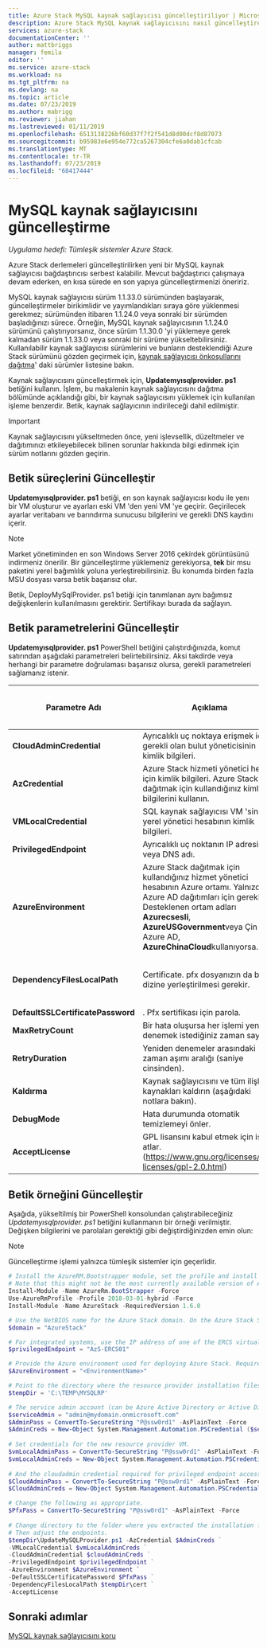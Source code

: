 ```yaml
---
title: Azure Stack MySQL kaynak sağlayıcısı güncelleştiriliyor | Microsoft Docs
description: Azure Stack MySQL kaynak sağlayıcısını nasıl güncelleştirebileceğinizi öğrenin.
services: azure-stack
documentationCenter: ''
author: mattbriggs
manager: femila
editor: ''
ms.service: azure-stack
ms.workload: na
ms.tgt_pltfrm: na
ms.devlang: na
ms.topic: article
ms.date: 07/23/2019
ms.author: mabrigg
ms.reviewer: jiahan
ms.lastreviewed: 01/11/2019
ms.openlocfilehash: 6513138226bf60d37f7f2f541d8d00dcf8d87073
ms.sourcegitcommit: b95983e6e954e772ca5267304cfe6a0dab1cfcab
ms.translationtype: MT
ms.contentlocale: tr-TR
ms.lasthandoff: 07/23/2019
ms.locfileid: "68417444"
---
```

# <a name="update-the-mysql-resource-provider"></a>MySQL kaynak sağlayıcısını güncelleştirme 

*Uygulama hedefi: Tümleşik sistemler Azure Stack.*

Azure Stack derlemeleri güncelleştirilirken yeni bir MySQL kaynak sağlayıcısı bağdaştırıcısı serbest kalabilir. Mevcut bağdaştırıcı çalışmaya devam ederken, en kısa sürede en son yapıya güncelleştirmenizi öneririz. 

MySQL kaynak sağlayıcısı sürüm 1.1.33.0 sürümünden başlayarak, güncelleştirmeler birikimlidir ve yayımlandıkları sıraya göre yüklenmesi gerekmez; sürümünden itibaren 1.1.24.0 veya sonraki bir sürümden başladığınızı sürece. Örneğin, MySQL kaynak sağlayıcısının 1.1.24.0 sürümünü çalıştırıyorsanız, önce sürüm 1.1.30.0 'yi yüklemeye gerek kalmadan sürüm 1.1.33.0 veya sonraki bir sürüme yükseltebilirsiniz. Kullanılabilir kaynak sağlayıcısı sürümlerini ve bunların desteklendiği Azure Stack sürümünü gözden geçirmek için, [kaynak sağlayıcısı önkoşullarını dağıtma](./azure-stack-mysql-resource-provider-deploy.md#prerequisites)' daki sürümler listesine bakın.

Kaynak sağlayıcısını güncelleştirmek için, **Updatemyısqlprovider. ps1** betiğini kullanın. İşlem, bu makalenin kaynak sağlayıcısını dağıtma bölümünde açıklandığı gibi, bir kaynak sağlayıcısını yüklemek için kullanılan işleme benzerdir. Betik, kaynak sağlayıcının indirileceği dahil edilmiştir. 

 > [!IMPORTANT]
 > Kaynak sağlayıcısını yükseltmeden önce, yeni işlevsellik, düzeltmeler ve dağıtımınızı etkileyebilecek bilinen sorunlar hakkında bilgi edinmek için sürüm notlarını gözden geçirin.

## <a name="update-script-processes"></a>Betik süreçlerini Güncelleştir

**Updatemyısqlprovider. ps1** betiği, en son kaynak sağlayıcısı kodu ile yenı bir VM oluşturur ve ayarları eski VM 'den yeni VM 'ye geçirir. Geçirilecek ayarlar veritabanı ve barındırma sunucusu bilgilerini ve gerekli DNS kaydını içerir. 

>[!NOTE]
>Market yönetiminden en son Windows Server 2016 çekirdek görüntüsünü indirmeniz önerilir. Bir güncelleştirme yüklemeniz gerekiyorsa, **tek** bir msu paketini yerel bağımlılık yoluna yerleştirebilirsiniz. Bu konumda birden fazla MSU dosyası varsa betik başarısız olur.

Betik, DeployMySqlProvider. ps1 betiği için tanımlanan aynı bağımsız değişkenlerin kullanılmasını gerektirir. Sertifikayı burada da sağlayın.  


## <a name="update-script-parameters"></a>Betik parametrelerini Güncelleştir 
**Updatemyısqlprovider. ps1** PowerShell betiğini çalıştırdığınızda, komut satırından aşağıdaki parametreleri belirtebilirsiniz. Aksi takdirde veya herhangi bir parametre doğrulaması başarısız olursa, gerekli parametreleri sağlamanız istenir. 

| Parametre Adı | Açıklama | Açıklama veya varsayılan değer | 
| --- | --- | --- | 
| **CloudAdminCredential** | Ayrıcalıklı uç noktaya erişmek için gerekli olan bulut yöneticisinin kimlik bilgileri. | _Gerekli_ | 
| **AzCredential** | Azure Stack hizmeti yönetici hesabı için kimlik bilgileri. Azure Stack dağıtmak için kullandığınız kimlik bilgilerini kullanın. | _Gerekli_ | 
| **VMLocalCredential** |SQL kaynak sağlayıcısı VM 'sinin yerel yönetici hesabının kimlik bilgileri. | _Gerekli_ | 
| **PrivilegedEndpoint** | Ayrıcalıklı uç noktanın IP adresi veya DNS adı. |  _Gerekli_ | 
| **AzureEnvironment** | Azure Stack dağıtmak için kullandığınız hizmet yönetici hesabının Azure ortamı. Yalnızca Azure AD dağıtımları için gereklidir. Desteklenen ortam adları **Azurecsesli**, **AzureUSGovernment**veya Çin Azure AD, **AzureChinaCloud**kullanıyorsa. | AzureCloud |
| **DependencyFilesLocalPath** | Certificate. pfx dosyanızın da bu dizine yerleştirilmesi gerekir. | _Isteğe bağlı_ (çok düğümlü için_zorunlu_ ) | 
| **DefaultSSLCertificatePassword** | . Pfx sertifikası için parola. | _Gerekli_ | 
| **MaxRetryCount** | Bir hata oluşursa her işlemi yeniden denemek istediğiniz zaman sayısı.| 2 | 
| **RetryDuration** | Yeniden denemeler arasındaki zaman aşımı aralığı (saniye cinsinden). | 120 | 
| **Kaldırma** | Kaynak sağlayıcısını ve tüm ilişkili kaynakları kaldırın (aşağıdaki notlara bakın). | Hayır | 
| **DebugMode** | Hata durumunda otomatik temizlemeyi önler. | Hayır | 
| **AcceptLicense** | GPL lisansını kabul etmek için isteği atlar.  (https://www.gnu.org/licenses/old-licenses/gpl-2.0.html) | | 

## <a name="update-script-example"></a>Betik örneğini Güncelleştir
Aşağıda, yükseltilmiş bir PowerShell konsolundan çalıştırabileceğiniz *Updatemyısqlprovider. ps1* betiğini kullanmanın bir örneği verilmiştir. Değişken bilgilerini ve parolaları gerektiği gibi değiştirdiğinizden emin olun:  

> [!NOTE] 
> Güncelleştirme işlemi yalnızca tümleşik sistemler için geçerlidir. 

```powershell 
# Install the AzureRM.Bootstrapper module, set the profile and install the AzureStack module
# Note that this might not be the most currently available version of Azure Stack PowerShell.
Install-Module -Name AzureRm.BootStrapper -Force
Use-AzureRmProfile -Profile 2018-03-01-hybrid -Force
Install-Module -Name AzureStack -RequiredVersion 1.6.0

# Use the NetBIOS name for the Azure Stack domain. On the Azure Stack SDK, the default is AzureStack but could have been changed at install time. 
$domain = "AzureStack" 

# For integrated systems, use the IP address of one of the ERCS virtual machines 
$privilegedEndpoint = "AzS-ERCS01" 

# Provide the Azure environment used for deploying Azure Stack. Required only for Azure AD deployments. Supported environment names are AzureCloud, AzureUSGovernment, or AzureChinaCloud. 
$AzureEnvironment = "<EnvironmentName>"

# Point to the directory where the resource provider installation files were extracted. 
$tempDir = 'C:\TEMP\MYSQLRP' 

# The service admin account (can be Azure Active Directory or Active Directory Federation Services). 
$serviceAdmin = "admin@mydomain.onmicrosoft.com" 
$AdminPass = ConvertTo-SecureString "P@ssw0rd1" -AsPlainText -Force 
$AdminCreds = New-Object System.Management.Automation.PSCredential ($serviceAdmin, $AdminPass) 
 
# Set credentials for the new resource provider VM. 
$vmLocalAdminPass = ConvertTo-SecureString "P@ssw0rd1" -AsPlainText -Force 
$vmLocalAdminCreds = New-Object System.Management.Automation.PSCredential ("sqlrpadmin", $vmLocalAdminPass) 
 
# And the cloudadmin credential required for privileged endpoint access. 
$CloudAdminPass = ConvertTo-SecureString "P@ssw0rd1" -AsPlainText -Force 
$CloudAdminCreds = New-Object System.Management.Automation.PSCredential ("$domain\cloudadmin", $CloudAdminPass) 

# Change the following as appropriate. 
$PfxPass = ConvertTo-SecureString "P@ssw0rd1" -AsPlainText -Force 
 
# Change directory to the folder where you extracted the installation files. 
# Then adjust the endpoints. 
$tempDir\UpdateMySQLProvider.ps1 -AzCredential $AdminCreds ` 
-VMLocalCredential $vmLocalAdminCreds ` 
-CloudAdminCredential $cloudAdminCreds ` 
-PrivilegedEndpoint $privilegedEndpoint ` 
-AzureEnvironment $AzureEnvironment `
-DefaultSSLCertificatePassword $PfxPass ` 
-DependencyFilesLocalPath $tempDir\cert ` 
-AcceptLicense 
```  

## <a name="next-steps"></a>Sonraki adımlar
[MySQL kaynak sağlayıcısını koru](azure-stack-mysql-resource-provider-maintain.md)
